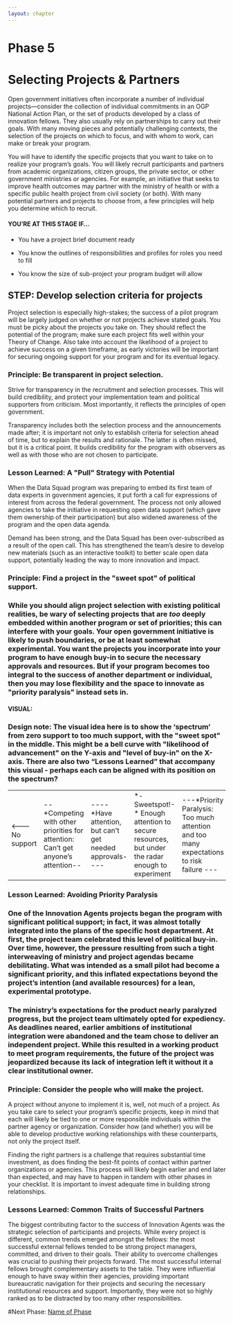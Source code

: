 ```yaml
---
layout: chapter
---
```


# Phase 5 

# Selecting Projects & Partners

Open government initiatives often incorporate a number of individual projects—consider the collection of individual commitments in an OGP National Action Plan, or the set of products developed by a class of innovation fellows. They also usually rely on partnerships to carry out their goals. With many moving pieces and potentially challenging contexts, the selection of the projects on which to focus, and with whom to work, can make or break your program. 

You will have to identify the specific projects that you want to take on to realize your program’s goals. You will likely recruit participants and partners from academic organizations, citizen groups, the private sector, or other government ministries or agencies. For example, an initiative that seeks to improve health outcomes may partner with the ministry of health or with a specific public health project from civil society (or both). With many potential partners and projects to choose from, a few principles will help you determine which to recruit.

#### YOU’RE AT THIS STAGE IF…

* You have a project brief document ready

* You know the outlines of responsibilities and profiles for roles you need to fill

* You know the size of sub-project your program budget will allow

## STEP: Develop selection criteria for projects

Project selection is especially high-stakes; the success of a pilot program will be largely judged on whether or not projects achieve stated goals. You must be picky about the projects you take on. They should reflect the potential of the program; make sure each project fits well within your Theory of Change. Also take into account the likelihood of a project to achieve success on a given timeframe, as early victories will be important for securing ongoing support for your program and for its eventual legacy.  

### **Principle**: Be transparent in project selection. 

Strive for transparency in the recruitment and selection processes. This will build credibility, and protect your implementation team and political supporters from criticism. Most importantly, it reflects the principles of open government. 

Transparency includes both the selection process and the announcements made after; it is important not only to establish criteria for selection ahead of time, but to explain the results and rationale. The latter is often missed, but it is a critical point. It builds credibility for the program with observers as well as with those who are not chosen to participate. 

### Lesson Learned: A "Pull" Strategy with Potential

When the Data Squad program was preparing to embed its first team of data experts in government agencies, it put forth a call for expressions of interest from across the federal government. The process not only allowed agencies to take the initiative in requesting open data support (which gave them ownership of their participation) but also widened awareness of the program and the open data agenda. 

Demand has been strong, and the Data Squad has been over-subscribed as a result of the open call. This has strengthened the team’s desire to develop new materials (such as an interactive toolkit) to better scale open data support, potentially leading the way to more innovation and impact.  

### Principle: Find a project in the "sweet spot" of political support. 

### While you should align project selection with existing political realities, be wary of selecting projects that are *too* deeply embedded within another program or set of priorities; this can interfere with your goals. Your open government initiative is likely to push boundaries, or be at least somewhat experimental. You want the projects you incorporate into your program to have enough buy-in to secure the necessary approvals and resources. But if your program becomes too integral to the success of another department or individual, then you may lose flexibility and the space to innovate as "priority paralysis" instead sets in. 

#### VISUAL:

### Design note: The visual idea here is to show the ‘spectrum’ from zero support to too much support, with the "sweet spot" in the middle. This might be a bell curve with "likelihood of advancement" on the Y-axis and "level of buy-in" on the X-axis. There are also two “Lessons Learned” that accompany this visual - perhaps each can be aligned with its position on the spectrum?

<table>
  <tr>
    <td><---No support</td>
    <td>--*Competing with other priorities for attention: Can’t get anyone’s attention--</td>
    <td>----*Have attention, but can’t get needed approvals----</td>
    <td>*-Sweetspot!-* 
Enough attention to secure resources, but under the radar enough to experiment</td>
    <td>---*Priority Paralysis: Too much attention and too many expectations to risk failure ---</td>
    <td>Too much 
support---></td>
  </tr>
</table>


### Lesson Learned: Avoiding Priority Paralysis

### One of the Innovation Agents projects began the program with significant political support; in fact, it was almost totally integrated into the plans of the specific host department. At first, the project team celebrated this level of political buy-in. Over time, however, the pressure resulting from such a tight interweaving of ministry and project agendas became debilitating. What was intended as a small pilot had become a significant priority, and this inflated expectations beyond the project’s intention (and available resources) for a lean, experimental prototype. 

### The ministry’s expectations for the product nearly paralyzed progress, but the project team ultimately opted for expediency. As deadlines neared, earlier ambitions of institutional integration were abandoned and the team chose to deliver an independent project. While this resulted in a working product to meet program requirements, the future of the project was jeopardized because its lack of integration left it without it  a clear institutional owner.

### **Principle**: Consider the people who will make the project.

A project without anyone to implement it is, well, not much of a project. As you take care to select your program’s specific projects, keep in mind that each will likely be tied to one or more responsible individuals within the partner agency or organization. Consider how (and whether) you will be able to develop productive working relationships with these counterparts, not only the project itself. 

Finding the right partners is a challenge that requires substantial time investment, as does finding the best-fit points of contact within partner organizations or agencies. This process will likely begin earlier and end later than expected, and may have to happen in tandem with other phases in your checklist. It is important to invest adequate time in building strong relationships. 

### Lessons Learned: Common Traits of Successful Partners

The biggest contributing factor to the success of Innovation Agents was the strategic selection of participants and projects. While every project is different, common trends emerged amongst the fellows: the most successful external fellows tended to be strong project managers, committed, and driven to their goals. Their ability to overcome challenges was crucial to pushing their projects forward. The most successful internal fellows brought complementary assets to the table. They were influential enough to have sway within their agencies, providing important bureaucratic navigation for their projects and securing the necessary institutional resources and support. Importantly, they were not so highly ranked as to be distracted by too many other responsibilities.

#Next Phase: [Name of Phase]({{baseurl}}/manual/phase6)